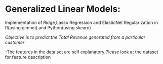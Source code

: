 # Generalized Linear Models:

Implementation of Ridge,Lasso Regression and ElasticNet Regularization in R(using glmnet) and Python(using skearn)

*Objective is to predict the Total Revenue generated from a particular customer*
  
  -The features in the data set are self explanatory.Please look at the dataset for feature description
  
  
 
